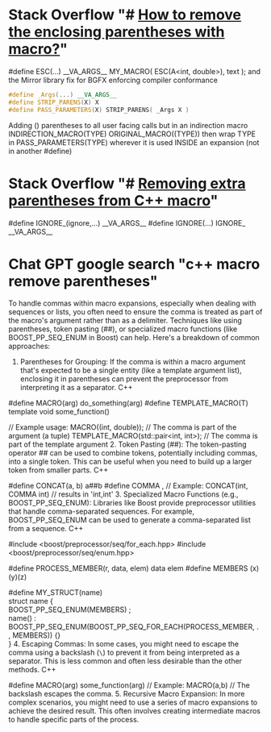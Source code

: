 
# Stack Overflow "# [How to remove the enclosing parentheses with macro?](https://stackoverflow.com/questions/24481810/how-to-remove-the-enclosing-parentheses-with-macro)"
\#define ESC(...) \_\_VA\_ARGS\_\_
MY_MACRO( ESC(A<int, double>), text );
and the Mirror library fix for BGFX enforcing compiler conformance
```cpp
#define _Args(...) __VA_ARGS__
#define STRIP_PARENS(X) X
#define PASS_PARAMETERS(X) STRIP_PARENS( _Args X )
```
Adding () parentheses to all user facing calls but in an indirection macro
INDIRECTION_MACRO(TYPE) ORIGINAL_MACRO((TYPE))
then wrap TYPE in PASS_PARAMETERS(TYPE) wherever it is used INSIDE an expansion (not in another \#define)
# Stack Overflow "# [Removing extra parentheses from C++ macro](https://stackoverflow.com/questions/43809796/removing-extra-parentheses-from-c-macro)"
\#define IGNORE\_(ignore,...) \_\_VA\_ARGS\_\_
\#define IGNORE(...) IGNORE\_ \_\_VA\_ARGS\_\_

# Chat GPT google search "c++ macro remove parentheses"
To handle commas within macro expansions, especially when dealing with sequences or lists, you often need to ensure the comma is treated as part of the macro's argument rather than as a delimiter. Techniques like using parentheses, token pasting (##), or specialized macro functions (like BOOST_PP_SEQ_ENUM in Boost) can help. 
Here's a breakdown of common approaches:
1. Parentheses for Grouping:
If the comma is within a macro argument that's expected to be a single entity (like a template argument list), enclosing it in parentheses can prevent the preprocessor from interpreting it as a separator. 
C++

#define MACRO(arg) do_something(arg)
#define TEMPLATE_MACRO(T) template <typename T> void some_function()

// Example usage:
MACRO((int, double));  // The comma is part of the argument (a tuple)
TEMPLATE_MACRO(std::pair<int, int>); // The comma is part of the template argument
2. Token Pasting (##):
The token-pasting operator ## can be used to combine tokens, potentially including commas, into a single token. This can be useful when you need to build up a larger token from smaller parts. 
C++

#define CONCAT(a, b) a##b
#define COMMA ,
// Example:
CONCAT(int, COMMA int)  // results in 'int,int'
3. Specialized Macro Functions (e.g., BOOST_PP_SEQ_ENUM):
Libraries like Boost provide preprocessor utilities that handle comma-separated sequences. For example, BOOST_PP_SEQ_ENUM can be used to generate a comma-separated list from a sequence. 
C++

#include <boost/preprocessor/seq/for_each.hpp>
#include <boost/preprocessor/seq/enum.hpp>

#define PROCESS_MEMBER(r, data, elem) data elem
#define MEMBERS (x)(y)(z)

#define MY_STRUCT(name) \
struct name { \
    BOOST_PP_SEQ_ENUM(MEMBERS) ; \
    name() : BOOST_PP_SEQ_ENUM(BOOST_PP_SEQ_FOR_EACH(PROCESS_MEMBER, . , MEMBERS)) {} \
}
4. Escaping Commas:
In some cases, you might need to escape the comma using a backslash (`\`) to prevent it from being interpreted as a separator. This is less common and often less desirable than the other methods. 
C++

#define MACRO(arg) some_function(arg)
// Example:
MACRO(a\,b) // The backslash escapes the comma.
5. Recursive Macro Expansion:
In more complex scenarios, you might need to use a series of macro expansions to achieve the desired result. This often involves creating intermediate macros to handle specific parts of the process. 
